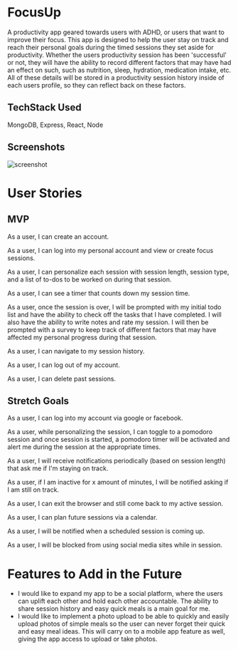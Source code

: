# FocusUp
A productivity app geared towards users with ADHD, or users that want to improve their focus. This app is designed to help the user stay on track and reach their personal goals during the timed sessions they set aside for productivity. Whether the users productivity session has been 'successful' or not, they will have the ability to record different factors that may have had an effect on such, such as nutrition, sleep, hydration, medication intake, etc. All of these details will be stored in a productivity session history inside of each users profile, so they can reflect back on these factors.

## TechStack Used
MongoDB, Express, React, Node

## Screenshots
![screenshot](https://i.imgur.com/7QaDq9D.png)

# User Stories

## MVP 
As a user, I can create an account.

As a user, I can log into my personal account and view or create focus sessions.

As a user, I can personalize each session with session length, session type, and a list of to-dos to be worked on during that session.

As a user, I can see a timer that counts down my session time.

As a user, once the session is over, I will be prompted with my initial todo list and have the ability to check off the tasks that I have completed. I will also have the ability to write notes and rate my session. I will then be prompted with a survey to keep track of different factors that may have affected my personal progress during that session.

As a user, I can navigate to my session history.

As a user, I can log out of my account.

As a user, I can delete past sessions.

## Stretch Goals

As a user, I can log into my account via google or facebook.

As a user, while personalizing the session, I can toggle to a pomodoro session and once session is started, a pomodoro timer will be activated and alert me during the session at the appropriate times.

As a user, I will receive notifications periodically (based on session length) that ask me if I'm staying on track.

As a user, if I am inactive for x amount of minutes, I will be notified asking if I am still on track.

As a user, I can exit the browser and still come back to my active session.

As a user, I can plan future sessions via a calendar.

As a user, I will be notified when a scheduled session is coming up.

As a user, I will be blocked from using social media sites while in session.

# Features to Add in the Future
- I would like to expand my app to be a social platform, where the users can uplift each other and hold each other accountable. The ability to share session history and easy quick meals is a main goal for me.
- I would like to implement a photo upload to be able to quickly and easily upload photos of simple meals so the user can never forget their quick and easy meal ideas. This will carry on to a mobile app feature as well, giving the app access to upload or take photos.
